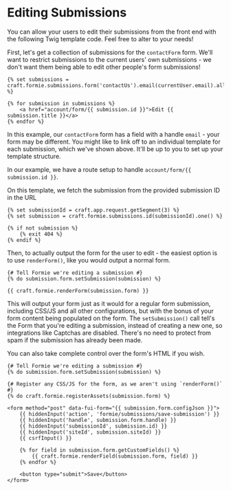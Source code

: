 # Editing Submissions
You can allow your users to edit their submissions from the front end with the following Twig template code. Feel free to alter to your needs!

First, let's get a collection of submissions for the `contactForm` form. We'll want to restrict submissions to the current users' own submissions - we don't want them being able to edit other people's form submissions!

```twig
{% set submissions = craft.formie.submissions.form('contactUs').email(currentUser.email).all() %}

{% for submission in submissions %}
    <a href="account/form/{{ submission.id }}">Edit {{ submission.title }}</a>
{% endfor %}
```

In this example, our `contactForm` form has a field with a handle `email` - your form may be different. You might like to link off to an individual template for each submission, which we've shown above. It'll be up to you to set up your template structure. 

In our example, we have a route setup to handle `account/form/{{ submission.id }}`.

On this template, we fetch the submission from the provided submission ID in the URL

```twig
{% set submissionId = craft.app.request.getSegment(3) %}
{% set submission = craft.formie.submissions.id(submissionId).one() %}

{% if not submission %}
    {% exit 404 %}
{% endif %}
```

Then, to actually output the form for the user to edit - the easiest option is to use `renderForm()`, like you would output a normal form.

```twig
{# Tell Formie we're editing a submission #}
{% do submission.form.setSubmission(submission) %}

{{ craft.formie.renderForm(submission.form) }}
```

This will output your form just as it would for a regular form submission, including CSS/JS and all other configurations, but with the bonus of your form content being populated on the form. The `setSubmission()` call tell's the Form that you're editing a submission, instead of creating a new one, so integrations like Captchas are disabled. There's no need to protect from spam if the submission has already been made.

You can also take complete control over the form's HTML if you wish.

```twig
{# Tell Formie we're editing a submission #}
{% do submission.form.setSubmission(submission) %}

{# Register any CSS/JS for the form, as we aren't using `renderForm()` #}
{% do craft.formie.registerAssets(submission.form) %}

<form method="post" data-fui-form="{{ submission.form.configJson }}">
    {{ hiddenInput('action', 'formie/submissions/save-submission') }}
    {{ hiddenInput('handle', submission.form.handle) }}
    {{ hiddenInput('submissionId', submission.id) }}
    {{ hiddenInput('siteId', submission.siteId) }}
    {{ csrfInput() }}

    {% for field in submission.form.getCustomFields() %}
        {{ craft.formie.renderField(submission.form, field) }}
    {% endfor %}

    <button type="submit">Save</button>
</form>
```
